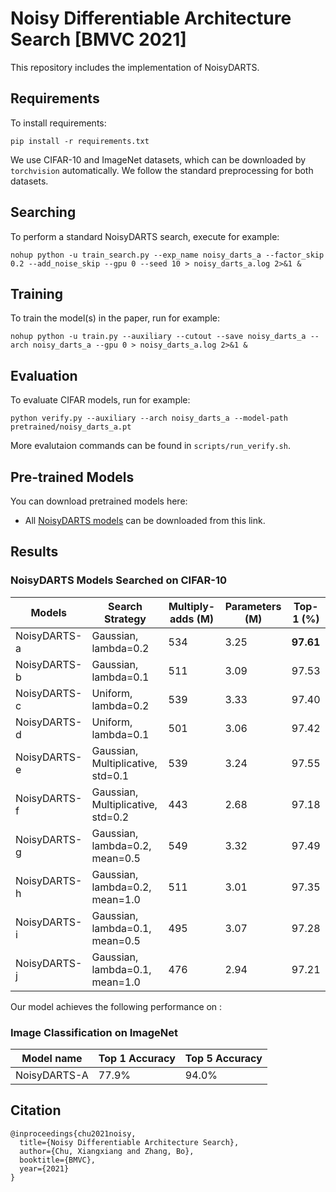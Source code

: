 
# Noisy Differentiable Architecture Search [BMVC 2021]

This repository includes the implementation of NoisyDARTS. 

## Requirements

To install requirements:

```setup
pip install -r requirements.txt
```

We use CIFAR-10 and ImageNet datasets, which can be downloaded by `torchvision` automatically. We follow the standard preprocessing for both datasets.

## Searching

To perform a standard NoisyDARTS search, execute for example:

```searching
nohup python -u train_search.py --exp_name noisy_darts_a --factor_skip 0.2 --add_noise_skip --gpu 0 --seed 10 > noisy_darts_a.log 2>&1 &

```

## Training

To train the model(s) in the paper, run for example:

```train
nohup python -u train.py --auxiliary --cutout --save noisy_darts_a --arch noisy_darts_a --gpu 0 > noisy_darts_a.log 2>&1 &
```


## Evaluation

To evaluate CIFAR models, run for example:

```eval
python verify.py --auxiliary --arch noisy_darts_a --model-path pretrained/noisy_darts_a.pt
```

More evalutaion commands can be found in `scripts/run_verify.sh`.

## Pre-trained Models

You can download pretrained models here:

- All [NoisyDARTS models](https://drive.google.com/drive/folders/1sf5D-7Le0_MLE5w39rZ5ErY2Wd42dEs8?usp=sharing) can be downloaded from this link.

## Results

### NoisyDARTS Models Searched on CIFAR-10

| Models         | Search Strategy | Multiply-adds (M)| Parameters (M) | Top-1 (%) | 
| -------------- | ----------------| ----------- | ----------- | ---- |
| NoisyDARTS-a   | Gaussian, lambda=0.2 |   534   | 3.25 | **97.61** |
| NoisyDARTS-b   | Gaussian, lambda=0.1 |   511   | 3.09 | 97.53 |
| NoisyDARTS-c   | Uniform, lambda=0.2  |   539   | 3.33 | 97.40  |
| NoisyDARTS-d   | Uniform, lambda=0.1  |   501   | 3.06 | 97.42 |
| NoisyDARTS-e   | Gaussian, Multiplicative, std=0.1 |   539   | 3.24 | 97.55 |
| NoisyDARTS-f   | Gaussian, Multiplicative, std=0.2 | 443     | 2.68 | 97.18 |
| NoisyDARTS-g   | Gaussian, lambda=0.2, mean=0.5  | 549     | 3.32 | 97.49 |
| NoisyDARTS-h   | Gaussian, lambda=0.2, mean=1.0 | 511     | 3.01 | 97.35 |
| NoisyDARTS-i   | Gaussian, lambda=0.1, mean=0.5 | 495     | 3.07 | 97.28 |
| NoisyDARTS-j   | Gaussian, lambda=0.1, mean=1.0 | 476     | 2.94 | 97.21 |

Our model achieves the following performance on :

### Image Classification on ImageNet

| Model name         | Top 1 Accuracy  | Top 5 Accuracy |
| ------------------ |---------------- | -------------- |
| NoisyDARTS-A       |     77.9%       |      94.0%     |



## Citation

```
@inproceedings{chu2021noisy,
  title={Noisy Differentiable Architecture Search},
  author={Chu, Xiangxiang and Zhang, Bo},
  booktitle={BMVC},
  year={2021}
}
```

